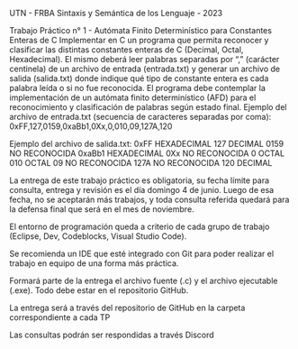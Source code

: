 UTN - FRBA
Sintaxis y Semántica de los Lenguaje - 2023

Trabajo Práctico n° 1 - Autómata Finito Determinístico para Constantes Enteras de C
Implementar en C un programa que permita reconocer y clasificar las distintas constantes
enteras de C (Decimal, Octal, Hexadecimal). El mismo deberá leer palabras separadas por
“,” (carácter centinela) de un archivo de entrada (entrada.txt) y generar un archivo de
salida (salida.txt) donde indique qué tipo de constante entera es cada palabra leída o si no fue
reconocida. El programa debe contemplar la implementación de un autómata finito
determinístico (AFD) para el reconocimiento y clasificación de palabras según estado final.
Ejemplo del archivo de entrada.txt (secuencia de caracteres separadas por coma):
0xFF,127,0159,0xaBb1,0Xx,0,010,09,127A,120

Ejemplo del archivo de salida.txt:
0xFF
HEXADECIMAL
127
DECIMAL
0159
NO RECONOCIDA
0xaBb1
HEXADECIMAL
0Xx
NO RECONOCIDA
0
OCTAL
010
OCTAL
09
NO RECONOCIDA
127A
NO RECONOCIDA
120
DECIMAL

La entrega de este trabajo práctico es obligatoria, su fecha límite para consulta, entrega y
revisión es el día domingo 4 de junio. Luego de esa fecha, no se aceptarán más trabajos, y
toda consulta referida quedará para la defensa final que será en el mes de noviembre.

El entorno de programación queda a criterio de cada grupo de trabajo (Eclipse, Dev,
Codeblocks, Visual Studio Code). 

Se recomienda un IDE que esté integrado con Git para
poder realizar el trabajo en equipo de una forma más práctica.

Formará parte de la entrega el archivo fuente (.c) y el archivo ejecutable (.exe). Todo debe
estar en el repositorio GitHub.

La entrega será a través del repositorio de GitHub en la carpeta correspondiente a cada TP

Las consultas podrán ser respondidas a través Discord